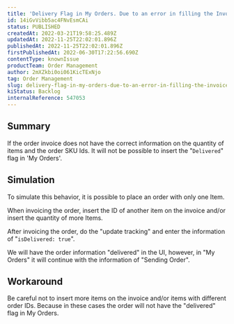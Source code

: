 ```yaml
---
title: 'Delivery Flag in My Orders. Due to an error in filling the Invoice.'
id: 14iGvVibb5ac4FNvEsmCAi
status: PUBLISHED
createdAt: 2022-03-21T19:58:25.489Z
updatedAt: 2022-11-25T22:02:01.896Z
publishedAt: 2022-11-25T22:02:01.896Z
firstPublishedAt: 2022-06-30T17:22:56.690Z
contentType: knownIssue
productTeam: Order Management
author: 2mXZkbi0oi061KicTExNjo
tag: Order Management
slug: delivery-flag-in-my-orders-due-to-an-error-in-filling-the-invoice
kiStatus: Backlog
internalReference: 547053
---
```


## Summary



If the order invoice does not have the correct information on the quantity of items and the order SKU Ids. It will not be possible to insert the "`Delivered`" flag in 'My Orders'.




## Simulation



To simulate this behavior, it is possible to place an order with only one Item.

When invoicing the order, insert the ID of another item on the invoice and/or insert the quantity of more Items.

After invoicing the order, do the "update tracking" and enter the information of "`isDelivered: true`".

We will have the order information "delivered" in the UI, however, in "My Orders" it will continue with the information of "Sending Order".




## Workaround



Be careful not to insert more items on the invoice and/or items with different order IDs. Because in these cases the order will not have the "delivered" flag in My Orders.

